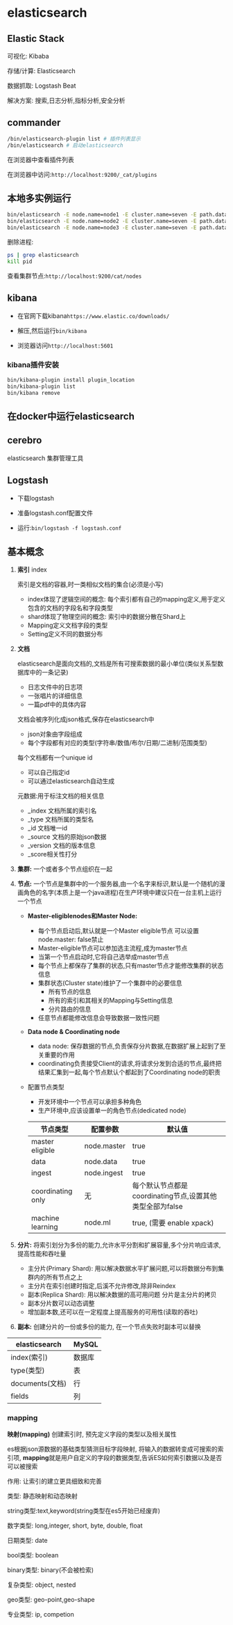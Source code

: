 # elasticsearch

## Elastic Stack

可视化: Kibaba

存储/计算: Elasticsearch

数据抓取: Logstash Beat

解决方案: 搜索,日志分析,指标分析,安全分析

## commander

```bash
/bin/elasticsearch-plugin list # 插件列表显示
/bin/elasticsearch # 启动elasticsearch
```

在浏览器中查看插件列表

在浏览器中访问:``http://localhost:9200/_cat/plugins``

## 本地多实例运行

```bash
bin/elasticsearch -E node.name=node1 -E cluster.name=seven -E path.data=node1_data -d
bin/elasticsearch -E node.name=node2 -E cluster.name=seven -E path.data=node2_data -d
bin/elasticsearch -E node.name=node3 -E cluster.name=seven -E path.data=node3_data -d
```

删除进程:

```bash
ps | grep elasticsearch
kill pid
```

查看集群节点:``http://localhost:9200/cat/nodes``

## kibana

- 在官网下载kibana``https://www.elastic.co/downloads/``

- 解压,然后运行``bin/kibana``
- 浏览器访问``http://localhost:5601``

### kibana插件安装

```bash
bin/kibana-plugin install plugin_location
bin/kibana-plugin list
bin/kibana remove
```



## 在docker中运行elasticsearch





## cerebro

elasticsearch 集群管理工具



## Logstash

- 下载logstash

- 准备logstash.conf配置文件

- 运行:``bin/logstash -f logstash.conf``





## 基本概念

1. **索引** index

   索引是文档的容器,时一类相似文档的集合(必须是小写)

   - index体现了逻辑空间的概念: 每个索引都有自己的mapping定义,用于定义包含的文档的字段名和字段类型
   - shard体现了物理空间的概念: 索引中的数据分散在Shard上
   - Mapping定义文档字段的类型
   - Setting定义不同的数据分布

   

2. **文档**

   elasticsearch是面向文档的,文档是所有可搜索数据的最小单位(类似关系型数据库中的一条记录)

   - 日志文件中的日志项
   - 一张唱片的详细信息
   - 一篇pdf中的具体内容

   文档会被序列化成json格式,保存在elasticsearch中

   - json对象由字段组成
   - 每个字段都有对应的类型(字符串/数值/布尔/日期/二进制/范围类型)

   每个文档都有一个unique id

   - 可以自己指定id
   - 可以通过elasticsearch自动生成

   元数据:用于标注文档的相关信息

   - _index 文档所属的索引名
   - _type 文档所属的类型名
   - _id 文档唯一id
   - _source 文档的原始json数据
   - _version 文档的版本信息
   - _score相关性打分

3. **集群:**  一个或者多个节点组织在一起

4. **节点:**  一个节点是集群中的一个服务器,由一个名字来标识,默认是一个随机的漫画角色的名字(本质上是一个java进程)在生产环境中建议只在一台主机上运行一个节点

   - **Master-eligiblenodes和Master Node:**
     - 每个节点启动后,默认就是一个Master eligible节点 可以设置 node.master: false禁止
     - Master-eligible节点可以参加选主流程,成为master节点
     - 当第一个节点启动时,它将自己选举成master节点
     - 每个节点上都保存了集群的状态,只有master节点才能修改集群的状态信息
     - 集群状态(Cluster state)维护了一个集群中的必要信息
       - 所有节点的信息
       - 所有的索引和其相关的Mapping与Setting信息
       - 分片路由的信息
     - 任意节点都能修改信息会导致数据一致性问题

   - **Data node & Coordinating node**

     - data node: 保存数据的节点,负责保存分片数据,在数据扩展上起到了至关重要的作用
     - coordinating负责接受Client的请求,将请求分发到合适的节点,最终把结果汇集到一起,每个节点默认个都起到了Coordinating node的职责

   - 配置节点类型

     - 开发环境中一个节点可以承担多种角色
     - 生产环境中,应该设置单一的角色节点(dedicated node)

     | 节点类型          | 配置参数    | 默认值                                                   |
     | ----------------- | ----------- | -------------------------------------------------------- |
     | master eligible   | node.master | true                                                     |
     | data              | node.data   | true                                                     |
     | ingest            | node.ingest | true                                                     |
     | coordinating only | 无          | 每个默认节点都是coordinating节点,设置其他类型全部为false |
     | machine learning  | node.ml     | true, (需要 enable xpack)                                |

5. **分片:**  将索引划分为多份的能力,允许水平分割和扩展容量,多个分片响应请求,提高性能和吞吐量
   - 主分片(Primary Shard): 用以解决数据水平扩展问题,可以将数据分布到集群内的所有节点之上
   - 主分片在索引创建时指定,后溪不允许修改,除非Reindex
   - 副本(Replica Shard): 用以解决数据的高可用问题 分片是主分片的拷贝
   - 副本分片数可以动态调整
   - 增加副本数,还可以在一定程度上提高服务的可用性(读取的吞吐)

6. **副本:**  创建分片的一份或多份的能力, 在一个节点失败时副本可以替换



| elasticsearch   | MySQL  |
| --------------- | ------ |
| index(索引)     | 数据库 |
| type(类型)      | 表     |
| documents(文档) | 行     |
| fields          | 列     |

### mapping

**映射(mapping)** 创建索引时, 预先定义字段的类型以及相关属性

es根据json源数据的基础类型猜测目标字段映射, 将输入的数据转变成可搜索的索引项, **mapping**就是用户自定义的字段的数据类型,告诉ES如何索引数据以及是否可以被搜索

作用: 让索引的建立更具细致和完善

类型: 静态映射和动态映射

string类型:text,keyword(string类型在es5开始已经废弃)

数字类型: long,integer, short, byte, double, float

日期类型: date

bool类型: boolean

binary类型: binary(不会被检索)

复杂类型: object, nested

geo类型: geo-point,geo-shape

专业类型: ip, competion